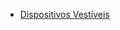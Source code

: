 

- [Dispositivos Vestíveis](Conceitos/DispositivosVestiveis.md "Conceitos sobre Dispositivos Vestíveis")  
